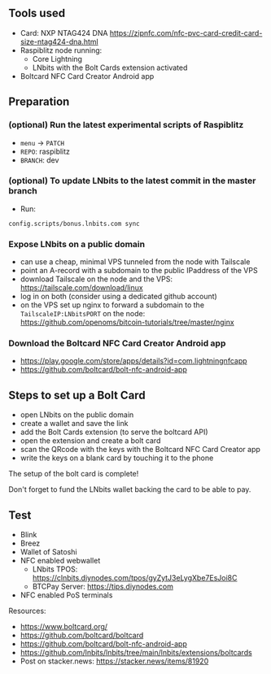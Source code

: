 ## Tools used
* Card: NXP NTAG424 DNA https://zipnfc.com/nfc-pvc-card-credit-card-size-ntag424-dna.html
* Raspiblitz node running:
  * Core Lightning
  * LNbits with the Bolt Cards extension activated
* Boltcard NFC Card Creator Android app

## Preparation
### (optional) Run the latest experimental scripts of Raspiblitz
* `menu` -> `PATCH `
* `REPO`: raspiblitz
* `BRANCH`: dev

### (optional) To update LNbits to the latest commit in the master branch
* Run:
```
config.scripts/bonus.lnbits.com sync
```
### Expose LNbits on a public domain
* can use a cheap, minimal VPS tunneled from the node with Tailscale
* point an A-record with a subdomain to the public IPaddress of the VPS
* download Tailscale on the node and the VPS: https://tailscale.com/download/linux
* log in on both (consider using a dedicated github account)
* on the VPS set up nginx to forward a subdomain to the `TailscaleIP:LNbitsPORT` on the node: https://github.com/openoms/bitcoin-tutorials/tree/master/nginx

### Download the Boltcard NFC Card Creator Android app
 * https://play.google.com/store/apps/details?id=com.lightningnfcapp
 * https://github.com/boltcard/bolt-nfc-android-app

## Steps to set up a Bolt Card
* open LNbits on the public domain
* create a wallet and save the link
* add the Bolt Cards extension (to serve the boltcard API)
* open the extension and create a bolt card
* scan the QRcode with the keys with the Boltcard NFC Card Creator app
* write the keys on a blank card by touching it to the phone

The setup of the bolt card is complete!

Don't forget to fund the LNbits wallet backing the card to be able to pay.

## Test
* Blink
* Breez
* Wallet of Satoshi
* NFC enabled webwallet 
    * LNbits TPOS: https://clnbits.diynodes.com/tpos/gyZytJ3eLygXbe7EsJoi8C
    * BTCPay Server: https://tips.diynodes.com
* NFC enabled PoS terminals

Resources:
* https://www.boltcard.org/
* https://github.com/boltcard/boltcard
* https://github.com/boltcard/bolt-nfc-android-app
* https://github.com/lnbits/lnbits/tree/main/lnbits/extensions/boltcards
* Post on stacker.news: https://stacker.news/items/81920
